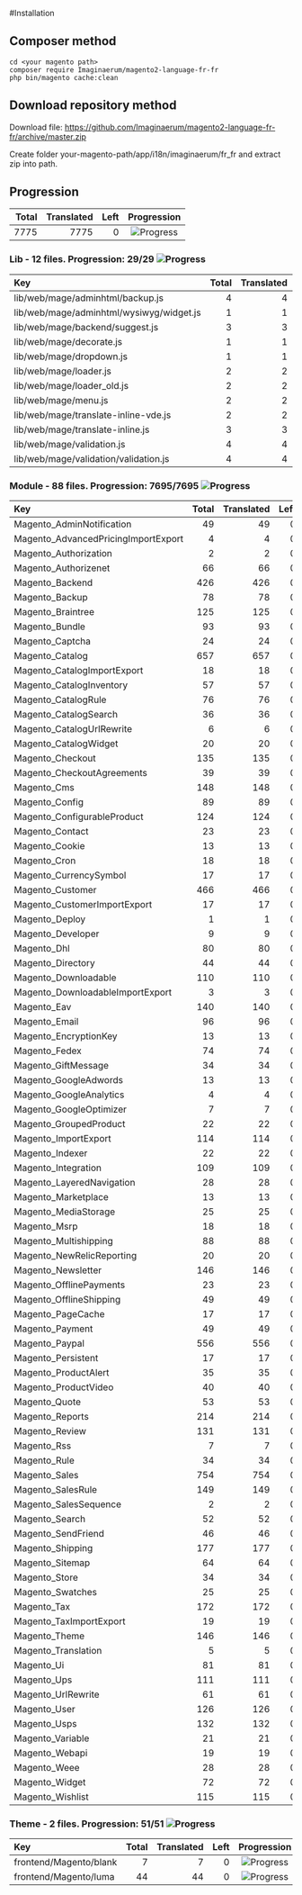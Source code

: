 #Installation

## Composer method

```
cd <your magento path>
composer require Imaginaerum/magento2-language-fr-fr
php bin/magento cache:clean
```

## Download repository method

Download file: https://github.com/Imaginaerum/magento2-language-fr-fr/archive/master.zip

Create folder your-magento-path/app/i18n/imaginaerum/fr_fr and extract zip into path.

## Progression

| Total | Translated | Left | Progression |
| -------------: | -----------------------: | -----------------------: | :---------: |
| 7775 | 7775 | 0 | ![Progress](http://progressed.io/bar/100) |

### Lib - 12 files. Progression: 29/29 ![Progress](http://progressed.io/bar/100)

| Key | Total | Translated | Left | Progression |
| :----- | -------------: | -----------------------: | -----------------------: | :---------: |
| lib/web/mage/adminhtml/backup.js | 4 | 4 | 0 | ![Progress](http://progressed.io/bar/100) |
| lib/web/mage/adminhtml/wysiwyg/widget.js | 1 | 1 | 0 | ![Progress](http://progressed.io/bar/100) |
| lib/web/mage/backend/suggest.js | 3 | 3 | 0 | ![Progress](http://progressed.io/bar/100) |
| lib/web/mage/decorate.js | 1 | 1 | 0 | ![Progress](http://progressed.io/bar/100) |
| lib/web/mage/dropdown.js | 1 | 1 | 0 | ![Progress](http://progressed.io/bar/100) |
| lib/web/mage/loader.js | 2 | 2 | 0 | ![Progress](http://progressed.io/bar/100) |
| lib/web/mage/loader_old.js | 2 | 2 | 0 | ![Progress](http://progressed.io/bar/100) |
| lib/web/mage/menu.js | 2 | 2 | 0 | ![Progress](http://progressed.io/bar/100) |
| lib/web/mage/translate-inline-vde.js | 2 | 2 | 0 | ![Progress](http://progressed.io/bar/100) |
| lib/web/mage/translate-inline.js | 3 | 3 | 0 | ![Progress](http://progressed.io/bar/100) |
| lib/web/mage/validation.js | 4 | 4 | 0 | ![Progress](http://progressed.io/bar/100) |
| lib/web/mage/validation/validation.js | 4 | 4 | 0 | ![Progress](http://progressed.io/bar/100) |

### Module - 88 files. Progression: 7695/7695 ![Progress](http://progressed.io/bar/100)

| Key | Total | Translated | Left | Progression |
| :----- | -------------: | -----------------------: | -----------------------: | :---------: |
| Magento_AdminNotification | 49 | 49 | 0 | ![Progress](http://progressed.io/bar/100) |
| Magento_AdvancedPricingImportExport | 4 | 4 | 0 | ![Progress](http://progressed.io/bar/100) |
| Magento_Authorization | 2 | 2 | 0 | ![Progress](http://progressed.io/bar/100) |
| Magento_Authorizenet | 66 | 66 | 0 | ![Progress](http://progressed.io/bar/100) |
| Magento_Backend | 426 | 426 | 0 | ![Progress](http://progressed.io/bar/100) |
| Magento_Backup | 78 | 78 | 0 | ![Progress](http://progressed.io/bar/100) |
| Magento_Braintree | 125 | 125 | 0 | ![Progress](http://progressed.io/bar/100) |
| Magento_Bundle | 93 | 93 | 0 | ![Progress](http://progressed.io/bar/100) |
| Magento_Captcha | 24 | 24 | 0 | ![Progress](http://progressed.io/bar/100) |
| Magento_Catalog | 657 | 657 | 0 | ![Progress](http://progressed.io/bar/100) |
| Magento_CatalogImportExport | 18 | 18 | 0 | ![Progress](http://progressed.io/bar/100) |
| Magento_CatalogInventory | 57 | 57 | 0 | ![Progress](http://progressed.io/bar/100) |
| Magento_CatalogRule | 76 | 76 | 0 | ![Progress](http://progressed.io/bar/100) |
| Magento_CatalogSearch | 36 | 36 | 0 | ![Progress](http://progressed.io/bar/100) |
| Magento_CatalogUrlRewrite | 6 | 6 | 0 | ![Progress](http://progressed.io/bar/100) |
| Magento_CatalogWidget | 20 | 20 | 0 | ![Progress](http://progressed.io/bar/100) |
| Magento_Checkout | 135 | 135 | 0 | ![Progress](http://progressed.io/bar/100) |
| Magento_CheckoutAgreements | 39 | 39 | 0 | ![Progress](http://progressed.io/bar/100) |
| Magento_Cms | 148 | 148 | 0 | ![Progress](http://progressed.io/bar/100) |
| Magento_Config | 89 | 89 | 0 | ![Progress](http://progressed.io/bar/100) |
| Magento_ConfigurableProduct | 124 | 124 | 0 | ![Progress](http://progressed.io/bar/100) |
| Magento_Contact | 23 | 23 | 0 | ![Progress](http://progressed.io/bar/100) |
| Magento_Cookie | 13 | 13 | 0 | ![Progress](http://progressed.io/bar/100) |
| Magento_Cron | 18 | 18 | 0 | ![Progress](http://progressed.io/bar/100) |
| Magento_CurrencySymbol | 17 | 17 | 0 | ![Progress](http://progressed.io/bar/100) |
| Magento_Customer | 466 | 466 | 0 | ![Progress](http://progressed.io/bar/100) |
| Magento_CustomerImportExport | 17 | 17 | 0 | ![Progress](http://progressed.io/bar/100) |
| Magento_Deploy | 1 | 1 | 0 | ![Progress](http://progressed.io/bar/100) |
| Magento_Developer | 9 | 9 | 0 | ![Progress](http://progressed.io/bar/100) |
| Magento_Dhl | 80 | 80 | 0 | ![Progress](http://progressed.io/bar/100) |
| Magento_Directory | 44 | 44 | 0 | ![Progress](http://progressed.io/bar/100) |
| Magento_Downloadable | 110 | 110 | 0 | ![Progress](http://progressed.io/bar/100) |
| Magento_DownloadableImportExport | 3 | 3 | 0 | ![Progress](http://progressed.io/bar/100) |
| Magento_Eav | 140 | 140 | 0 | ![Progress](http://progressed.io/bar/100) |
| Magento_Email | 96 | 96 | 0 | ![Progress](http://progressed.io/bar/100) |
| Magento_EncryptionKey | 13 | 13 | 0 | ![Progress](http://progressed.io/bar/100) |
| Magento_Fedex | 74 | 74 | 0 | ![Progress](http://progressed.io/bar/100) |
| Magento_GiftMessage | 34 | 34 | 0 | ![Progress](http://progressed.io/bar/100) |
| Magento_GoogleAdwords | 13 | 13 | 0 | ![Progress](http://progressed.io/bar/100) |
| Magento_GoogleAnalytics | 4 | 4 | 0 | ![Progress](http://progressed.io/bar/100) |
| Magento_GoogleOptimizer | 7 | 7 | 0 | ![Progress](http://progressed.io/bar/100) |
| Magento_GroupedProduct | 22 | 22 | 0 | ![Progress](http://progressed.io/bar/100) |
| Magento_ImportExport | 114 | 114 | 0 | ![Progress](http://progressed.io/bar/100) |
| Magento_Indexer | 22 | 22 | 0 | ![Progress](http://progressed.io/bar/100) |
| Magento_Integration | 109 | 109 | 0 | ![Progress](http://progressed.io/bar/100) |
| Magento_LayeredNavigation | 28 | 28 | 0 | ![Progress](http://progressed.io/bar/100) |
| Magento_Marketplace | 13 | 13 | 0 | ![Progress](http://progressed.io/bar/100) |
| Magento_MediaStorage | 25 | 25 | 0 | ![Progress](http://progressed.io/bar/100) |
| Magento_Msrp | 18 | 18 | 0 | ![Progress](http://progressed.io/bar/100) |
| Magento_Multishipping | 88 | 88 | 0 | ![Progress](http://progressed.io/bar/100) |
| Magento_NewRelicReporting | 20 | 20 | 0 | ![Progress](http://progressed.io/bar/100) |
| Magento_Newsletter | 146 | 146 | 0 | ![Progress](http://progressed.io/bar/100) |
| Magento_OfflinePayments | 23 | 23 | 0 | ![Progress](http://progressed.io/bar/100) |
| Magento_OfflineShipping | 49 | 49 | 0 | ![Progress](http://progressed.io/bar/100) |
| Magento_PageCache | 17 | 17 | 0 | ![Progress](http://progressed.io/bar/100) |
| Magento_Payment | 49 | 49 | 0 | ![Progress](http://progressed.io/bar/100) |
| Magento_Paypal | 556 | 556 | 0 | ![Progress](http://progressed.io/bar/100) |
| Magento_Persistent | 17 | 17 | 0 | ![Progress](http://progressed.io/bar/100) |
| Magento_ProductAlert | 35 | 35 | 0 | ![Progress](http://progressed.io/bar/100) |
| Magento_ProductVideo | 40 | 40 | 0 | ![Progress](http://progressed.io/bar/100) |
| Magento_Quote | 53 | 53 | 0 | ![Progress](http://progressed.io/bar/100) |
| Magento_Reports | 214 | 214 | 0 | ![Progress](http://progressed.io/bar/100) |
| Magento_Review | 131 | 131 | 0 | ![Progress](http://progressed.io/bar/100) |
| Magento_Rss | 7 | 7 | 0 | ![Progress](http://progressed.io/bar/100) |
| Magento_Rule | 34 | 34 | 0 | ![Progress](http://progressed.io/bar/100) |
| Magento_Sales | 754 | 754 | 0 | ![Progress](http://progressed.io/bar/100) |
| Magento_SalesRule | 149 | 149 | 0 | ![Progress](http://progressed.io/bar/100) |
| Magento_SalesSequence | 2 | 2 | 0 | ![Progress](http://progressed.io/bar/100) |
| Magento_Search | 52 | 52 | 0 | ![Progress](http://progressed.io/bar/100) |
| Magento_SendFriend | 46 | 46 | 0 | ![Progress](http://progressed.io/bar/100) |
| Magento_Shipping | 177 | 177 | 0 | ![Progress](http://progressed.io/bar/100) |
| Magento_Sitemap | 64 | 64 | 0 | ![Progress](http://progressed.io/bar/100) |
| Magento_Store | 34 | 34 | 0 | ![Progress](http://progressed.io/bar/100) |
| Magento_Swatches | 25 | 25 | 0 | ![Progress](http://progressed.io/bar/100) |
| Magento_Tax | 172 | 172 | 0 | ![Progress](http://progressed.io/bar/100) |
| Magento_TaxImportExport | 19 | 19 | 0 | ![Progress](http://progressed.io/bar/100) |
| Magento_Theme | 146 | 146 | 0 | ![Progress](http://progressed.io/bar/100) |
| Magento_Translation | 5 | 5 | 0 | ![Progress](http://progressed.io/bar/100) |
| Magento_Ui | 81 | 81 | 0 | ![Progress](http://progressed.io/bar/100) |
| Magento_Ups | 111 | 111 | 0 | ![Progress](http://progressed.io/bar/100) |
| Magento_UrlRewrite | 61 | 61 | 0 | ![Progress](http://progressed.io/bar/100) |
| Magento_User | 126 | 126 | 0 | ![Progress](http://progressed.io/bar/100) |
| Magento_Usps | 132 | 132 | 0 | ![Progress](http://progressed.io/bar/100) |
| Magento_Variable | 21 | 21 | 0 | ![Progress](http://progressed.io/bar/100) |
| Magento_Webapi | 19 | 19 | 0 | ![Progress](http://progressed.io/bar/100) |
| Magento_Weee | 28 | 28 | 0 | ![Progress](http://progressed.io/bar/100) |
| Magento_Widget | 72 | 72 | 0 | ![Progress](http://progressed.io/bar/100) |
| Magento_Wishlist | 115 | 115 | 0 | ![Progress](http://progressed.io/bar/100) |

### Theme - 2 files. Progression: 51/51 ![Progress](http://progressed.io/bar/100)

| Key | Total | Translated | Left | Progression |
| :----- | -------------: | -----------------------: | -----------------------: | :---------: |
| frontend/Magento/blank | 7 | 7 | 0 | ![Progress](http://progressed.io/bar/100) |
| frontend/Magento/luma | 44 | 44 | 0 | ![Progress](http://progressed.io/bar/100) |